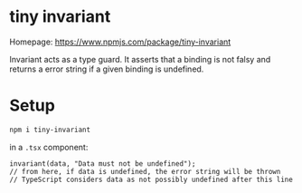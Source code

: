 # tiny invariant

Homepage: https://www.npmjs.com/package/tiny-invariant

Invariant acts as a type guard. 
It asserts that a binding is not falsy and returns a error string if a given binding is undefined.

# Setup

```bash
npm i tiny-invariant
```

in a `.tsx` component:

```tsx
invariant(data, "Data must not be undefined");
// from here, if data is undefined, the error string will be thrown
// TypeScript considers data as not possibly undefined after this line
```